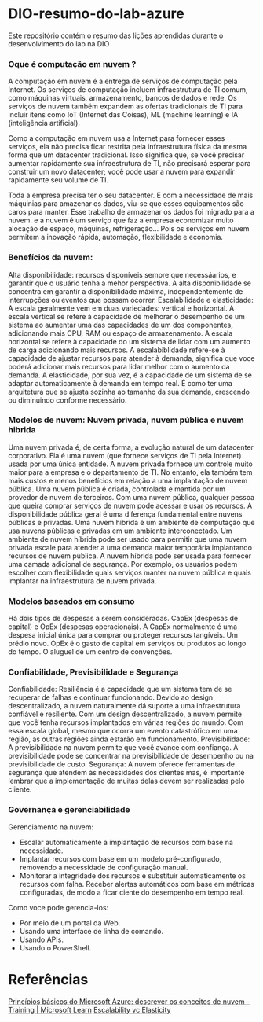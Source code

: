 # DIO-resumo-do-lab-azure
Este repositório contém o resumo das lições aprendidas durante o desenvolvimento do lab na DIO

### Oque é computação em nuvem ?
A computação em nuvem é a entrega de serviços de computação pela Internet. Os serviços de computação incluem infraestrutura de TI comum, como máquinas virtuais, armazenamento, bancos de dados e rede. Os serviços de nuvem também expandem as ofertas tradicionais de TI para incluir itens como IoT (Internet das Coisas), ML (machine learning) e IA (inteligência artificial).

Como a computação em nuvem usa a Internet para fornecer esses serviços, ela não precisa ficar restrita pela infraestrutura física da mesma forma que um datacenter tradicional. Isso significa que, se você precisar aumentar rapidamente sua infraestrutura de TI, não precisará esperar para construir um novo datacenter; você pode usar a nuvem para expandir rapidamente seu volume de TI.

Toda a empresa precisa ter o seu datacenter. E com a necessidade de mais máquinias para amazenar os dados, viu-se que esses equipamentos são caros para manter. Esse trabalho de armazenar os dados foi migrado para a nuvem. e a nuvem é um serviço que faz a empresa economizar muito alocação de espaço, máquinas, refrigeração... Pois os serviços em nuvem permitem a inovação rápida, automação, flexibilidade e economia.

### Benefícios da nuvem: 
Alta disponibilidade: recursos disponíveis sempre que necessáarios, e garantir que o usuário tenha a mehor perspectiva. A alta disponibilidade se concentra em garantir a disponibilidade máxima, independentemente de interrupções ou eventos que possam ocorrer.
Escalabilidade e elasticidade: 
A escala geralmente vem em duas variedades: vertical e horizontal.
A escala vertical se refere à capacidade de melhorar o desempenho de um sistema ao aumentar uma das capacidades de um dos componentes, adicionando mais CPU, RAM ou espaço de armazenamento.
A escala horizontal se refere à capacidade do um sistema de lidar com um aumento de carga adicionando mais recursos.
A escalabiblidade refere-se à capacidade de ajustar recursos para atender à demanda,  significa que voce poderá adicionar mais recursos para lidar melhor com o aumento da demanda.
A elasticidade, por sua vez, é a capacidade de um sistema de se adaptar automaticamente à demanda em tempo real. É como ter uma arquitetura que se ajusta sozinha ao tamanho da sua demanda, crescendo ou diminuindo conforme necessário.

### Modelos de nuvem: Nuvem privada, nuvem pública e nuvem hibrida
Uma nuvem privada é, de certa forma, a evolução natural de um datacenter corporativo. Ela é uma nuvem (que fornece serviços de TI pela Internet) usada por uma única entidade. A nuvem privada fornece um controle muito maior para a empresa e o departamento de TI. No entanto, ela também tem mais custos e menos benefícios em relação a uma implantação de nuvem pública. 
Uma nuvem pública é criada, controlada e mantida por um provedor de nuvem de terceiros. Com uma nuvem pública, qualquer pessoa que queira comprar serviços de nuvem pode acessar e usar os recursos. A disponibilidade pública geral é uma diferença fundamental entre nuvens públicas e privadas.
Uma nuvem híbrida é um ambiente de computação que usa nuvens públicas e privadas em um ambiente interconectado. Um ambiente de nuvem híbrida pode ser usado para permitir que uma nuvem privada escale para atender a uma demanda maior temporária implantando recursos de nuvem pública. A nuvem híbrida pode ser usada para fornecer uma camada adicional de segurança. Por exemplo, os usuários podem escolher com flexibilidade quais serviços manter na nuvem pública e quais implantar na infraestrutura de nuvem privada.

### Modelos baseados em consumo
Há dois tipos de despesas a serem consideradas. CapEx (despesas de capital) e OpEx (despesas operacionais).
A CapEx normalmente é uma despesa inicial única para comprar ou proteger recursos tangíveis. Um prédio novo.
OpEx é o gasto de capital em serviços ou produtos ao longo do tempo. O aluguel de um centro de convenções.

### Confiabilidade, Previsibilidade e Segurança
Confiabilidade: Resiliência é a capacidade que um sistema tem de se recuperar de falhas e continuar funcionando. 
Devido ao design descentralizado, a nuvem naturalmente dá suporte a uma infraestrutura confiável e resiliente. Com um design descentralizado, a nuvem permite que você tenha recursos implantados em várias regiões do mundo. Com essa escala global, mesmo que ocorra um evento catastrófico em uma região, as outras regiões ainda estarão em funcionamento.
Previsibilidade: A previsibilidade na nuvem permite que você avance com confiança. A previsibilidade pode se concentrar na previsibilidade de desempenho ou na previsibilidade de custo.
Segurança: A nuvem oferece ferramentas de segurança que atendem às necessidades dos clientes mas, é importante lembrar que a implementação de muitas delas devem ser realizadas pelo cliente.

### Governança e gerenciabilidade
Gerenciamento na nuvem:
- Escalar automaticamente a implantação de recursos com base na necessidade.
- Implantar recursos com base em um modelo pré-configurado, removendo a necessidade de configuração manual.
- Monitorar a integridade dos recursos e substituir automaticamente os recursos com falha.
Receber alertas automáticos com base em métricas configuradas, de modo a ficar ciente do desempenho em tempo real.

Como voce pode gerencia-los:
- Por meio de um portal da Web.
- Usando uma interface de linha de comando.
- Usando APIs.
- Usando o PowerShell.



# Referências
[Princípios básicos do Microsoft Azure: descrever os conceitos de nuvem - Training | Microsoft Learn](https://learn.microsoft.com/pt-br/training/paths/microsoft-azure-fundamentals-describe-cloud-concepts/)
[Escalability vc Elasticity](https://infraascode.com.br/scalability-vs-elasticity/#:~:text=Qual%20a%20Diferen%C3%A7a%20entre%20Escalabilidade%20e%20Elasticidade%3F%20Escalabilidade,na%20demanda%20de%20um%20determinado%20per%C3%ADodo%20ou%20evento.)
